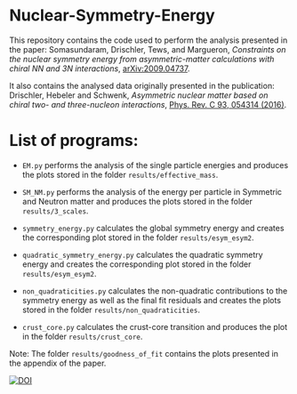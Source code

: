 # Nuclear-Symmetry-Energy

This repository contains the code used to perform the analysis presented in the paper: Somasundaram, Drischler, Tews, and Margueron, _Constraints on the nuclear symmetry energy from asymmetric-matter calculations with chiral NN and 3N interactions_, [arXiv:2009.04737](https://arxiv.org/abs/2009.04737).

It also contains the analysed data originally presented in the publication: Drischler, Hebeler and Schwenk, _Asymmetric nuclear matter based on chiral two- and three-nucleon interactions_, [Phys. Rev. C 93, 054314 (2016)](https://journals.aps.org/prc/abstract/10.1103/PhysRevC.93.054314).


List of programs:
================

- `EM.py` performs the analysis of the single particle energies and produces the plots stored in the folder `results/effective_mass`.

- `SM_NM.py` performs the analysis of the energy per particle in Symmetric and Neutron matter and produces the plots stored in the folder `results/3_scales`.

- `symmetry_energy.py` calculates the global symmetry energy and creates the corresponding plot stored in the folder `results/esym_esym2`.

- `quadratic_symmetry_energy.py` calculates the quadratic symmetry energy and creates the corresponding plot stored in the folder `results/esym_esym2`.

- `non_quadraticities.py` calculates the non-quadratic contributions to the symmetry energy as well as the final fit residuals and creates the plots stored in the folder `results/non_quadraticities`.

- `crust_core.py` calculates the crust-core transition and produces the plot in the folder `results/crust_core`.

Note: The folder `results/goodness_of_fit` contains the plots presented in the appendix of the paper. 

[![DOI](https://zenodo.org/badge/DOI/10.5281/zenodo.4012355.svg)](https://doi.org/10.5281/zenodo.4012355)
